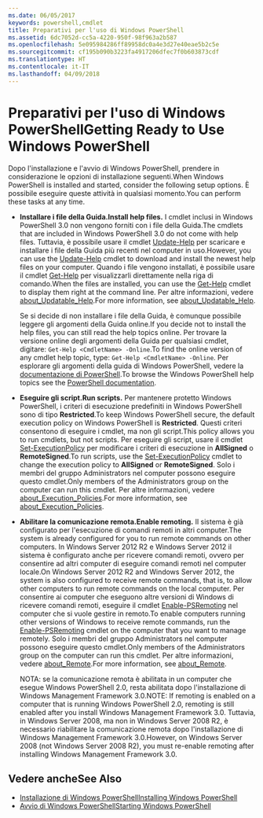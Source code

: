 ```yaml
---
ms.date: 06/05/2017
keywords: powershell,cmdlet
title: Preparativi per l'uso di Windows PowerShell
ms.assetid: 6dc7052d-cc5a-4220-950f-98f963a2b587
ms.openlocfilehash: 5e095984286ff89958dc0a4e3d27e40eae5b2c5e
ms.sourcegitcommit: cf195b090b3223fa4917206dfec7f0b603873cdf
ms.translationtype: HT
ms.contentlocale: it-IT
ms.lasthandoff: 04/09/2018
---
```

# <a name="getting-ready-to-use-windows-powershell"></a><span data-ttu-id="37dc8-103">Preparativi per l'uso di Windows PowerShell</span><span class="sxs-lookup"><span data-stu-id="37dc8-103">Getting Ready to Use Windows PowerShell</span></span>
<span data-ttu-id="37dc8-104">Dopo l'installazione e l'avvio di Windows PowerShell, prendere in considerazione le opzioni di installazione seguenti.</span><span class="sxs-lookup"><span data-stu-id="37dc8-104">When Windows PowerShell is installed and started, consider the following setup options.</span></span> <span data-ttu-id="37dc8-105">È possibile eseguire queste attività in qualsiasi momento.</span><span class="sxs-lookup"><span data-stu-id="37dc8-105">You can perform these tasks at any time.</span></span>

- <span data-ttu-id="37dc8-106">**Installare i file della Guida.**</span><span class="sxs-lookup"><span data-stu-id="37dc8-106">**Install help files.**</span></span> <span data-ttu-id="37dc8-107">I cmdlet inclusi in Windows PowerShell 3.0 non vengono forniti con i file della Guida.</span><span class="sxs-lookup"><span data-stu-id="37dc8-107">The cmdlets that are included in Windows PowerShell 3.0 do not come with help files.</span></span> <span data-ttu-id="37dc8-108">Tuttavia, è possibile usare il cmdlet [Update-Help](/powershell/module/microsoft.powershell.core/update-help) per scaricare e installare i file della Guida più recenti nel computer in uso.</span><span class="sxs-lookup"><span data-stu-id="37dc8-108">However, you can use the [Update-Help](/powershell/module/microsoft.powershell.core/update-help) cmdlet to download and install the newest help files on your computer.</span></span> <span data-ttu-id="37dc8-109">Quando i file vengono installati, è possibile usare il cmdlet [Get-Help](/powershell/module/microsoft.powershell.core/get-help) per visualizzarli direttamente nella riga di comando.</span><span class="sxs-lookup"><span data-stu-id="37dc8-109">When the files are installed, you can use the [Get-Help](/powershell/module/microsoft.powershell.core/get-help) cmdlet to display them right at the command line.</span></span> <span data-ttu-id="37dc8-110">Per altre informazioni, vedere [about_Updatable_Help](/powershell/module/microsoft.powershell.core/about/about_updatable_help).</span><span class="sxs-lookup"><span data-stu-id="37dc8-110">For more information, see [about_Updatable_Help](/powershell/module/microsoft.powershell.core/about/about_updatable_help).</span></span>

    <span data-ttu-id="37dc8-111">Se si decide di non installare i file della Guida, è comunque possibile leggere gli argomenti della Guida online.</span><span class="sxs-lookup"><span data-stu-id="37dc8-111">If you decide not to install the help files, you can still read the help topics online.</span></span> <span data-ttu-id="37dc8-112">Per trovare la versione online degli argomenti della Guida per qualsiasi cmdlet, digitare: `Get-Help <CmdletName> -Online`.</span><span class="sxs-lookup"><span data-stu-id="37dc8-112">To find the online version of any cmdlet help topic, type: `Get-Help <CmdletName> -Online`.</span></span> <span data-ttu-id="37dc8-113">Per esplorare gli argomenti della guida di Windows PowerShell, vedere la [documentazione di PowerShell](/powershell/scripting).</span><span class="sxs-lookup"><span data-stu-id="37dc8-113">To browse the Windows PowerShell help topics see the [PowerShell documentation](/powershell/scripting).</span></span>

- <span data-ttu-id="37dc8-114">**Eseguire gli script.**</span><span class="sxs-lookup"><span data-stu-id="37dc8-114">**Run scripts.**</span></span> <span data-ttu-id="37dc8-115">Per mantenere protetto Windows PowerShell, i criteri di esecuzione predefiniti in Windows PowerShell sono di tipo **Restricted**.</span><span class="sxs-lookup"><span data-stu-id="37dc8-115">To keep Windows PowerShell secure, the default execution policy on Windows PowerShell is **Restricted**.</span></span> <span data-ttu-id="37dc8-116">Questi criteri consentono di eseguire i cmdlet, ma non gli script.</span><span class="sxs-lookup"><span data-stu-id="37dc8-116">This policy allows you to run cmdlets, but not scripts.</span></span> <span data-ttu-id="37dc8-117">Per eseguire gli script, usare il cmdlet [Set-ExecutionPolicy](/powershell/module/microsoft.powershell.security/set-executionpolicy) per modificare i criteri di esecuzione in **AllSigned** o **RemoteSigned**.</span><span class="sxs-lookup"><span data-stu-id="37dc8-117">To run scripts, use the [Set-ExecutionPolicy](/powershell/module/microsoft.powershell.security/set-executionpolicy) cmdlet to change the execution policy to **AllSigned** or **RemoteSigned**.</span></span> <span data-ttu-id="37dc8-118">Solo i membri del gruppo Administrators nel computer possono eseguire questo cmdlet.</span><span class="sxs-lookup"><span data-stu-id="37dc8-118">Only members of the Administrators group on the computer can run this cmdlet.</span></span> <span data-ttu-id="37dc8-119">Per altre informazioni, vedere [about_Execution_Policies](/powershell/module/microsoft.powershell.core/about/about_execution_policies).</span><span class="sxs-lookup"><span data-stu-id="37dc8-119">For more information, see [about_Execution_Policies](/powershell/module/microsoft.powershell.core/about/about_execution_policies).</span></span>

- <span data-ttu-id="37dc8-120">**Abilitare la comunicazione remota.**</span><span class="sxs-lookup"><span data-stu-id="37dc8-120">**Enable remoting.**</span></span> <span data-ttu-id="37dc8-121">Il sistema è già configurato per l'esecuzione di comandi remoti in altri computer.</span><span class="sxs-lookup"><span data-stu-id="37dc8-121">The system is already configured for you to run remote commands on other computers.</span></span> <span data-ttu-id="37dc8-122">In Windows Server 2012 R2 e Windows Server 2012 il sistema è configurato anche per ricevere comandi remoti, ovvero per consentire ad altri computer di eseguire comandi remoti nel computer locale.</span><span class="sxs-lookup"><span data-stu-id="37dc8-122">On Windows Server 2012 R2 and Windows Server 2012, the system is also configured to receive remote commands, that is, to allow other computers to run remote commands on the local computer.</span></span> <span data-ttu-id="37dc8-123">Per consentire ai computer che eseguono altre versioni di Windows di ricevere comandi remoti, eseguire il cmdlet [Enable-PSRemoting](/powershell/module/microsoft.powershell.core/enable-psremoting) nel computer che si vuole gestire in remoto.</span><span class="sxs-lookup"><span data-stu-id="37dc8-123">To enable computers running other versions of Windows to receive remote commands, run the [Enable-PSRemoting](/powershell/module/microsoft.powershell.core/enable-psremoting) cmdlet on the computer that you want to manage remotely.</span></span> <span data-ttu-id="37dc8-124">Solo i membri del gruppo Administrators nel computer possono eseguire questo cmdlet.</span><span class="sxs-lookup"><span data-stu-id="37dc8-124">Only members of the Administrators group on the computer can run this cmdlet.</span></span> <span data-ttu-id="37dc8-125">Per altre informazioni, vedere [about_Remote](/powershell/module/microsoft.powershell.core/about/about_remote).</span><span class="sxs-lookup"><span data-stu-id="37dc8-125">For more information, see [about_Remote](/powershell/module/microsoft.powershell.core/about/about_remote).</span></span>

    <span data-ttu-id="37dc8-126">NOTA: se la comunicazione remota è abilitata in un computer che esegue Windows PowerShell 2.0, resta abilitata dopo l'installazione di Windows Management Framework 3.0.</span><span class="sxs-lookup"><span data-stu-id="37dc8-126">NOTE: If remoting is enabled on a computer that is running Windows PowerShell 2.0, remoting is still enabled after you install Windows Management Framework 3.0.</span></span> <span data-ttu-id="37dc8-127">Tuttavia, in Windows Server 2008, ma non in Windows Server 2008 R2, è necessario riabilitare la comunicazione remota dopo l'installazione di Windows Management Framework 3.0.</span><span class="sxs-lookup"><span data-stu-id="37dc8-127">However, on Windows Server 2008 (not Windows Server 2008 R2), you must re-enable remoting after installing Windows Management Framework 3.0.</span></span>

## <a name="see-also"></a><span data-ttu-id="37dc8-128">Vedere anche</span><span class="sxs-lookup"><span data-stu-id="37dc8-128">See Also</span></span>
- [<span data-ttu-id="37dc8-129">Installazione di Windows PowerShell</span><span class="sxs-lookup"><span data-stu-id="37dc8-129">Installing Windows PowerShell</span></span>](../setup/Installing-Windows-PowerShell.md)
- [<span data-ttu-id="37dc8-130">Avvio di Windows PowerShell</span><span class="sxs-lookup"><span data-stu-id="37dc8-130">Starting Windows PowerShell</span></span>](/powershell/scripting/setup/starting-windows-powershell)